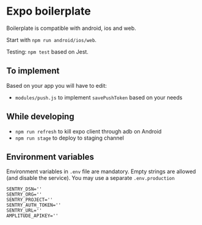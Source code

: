 # Expo boilerplate

Boilerplate is compatible with android, ios and web.

Start with `npm run android/ios/web`.

Testing: `npm test` based on Jest.

## To implement

Based on your app you will have to edit:

- `modules/push.js` to implement `savePushToken` based on your needs

## While developing

- `npm run refresh` to kill expo client through adb on Android
- `npm run stage` to deploy to staging channel

## Environment variables

Environment variables in `.env` file are mandatory. Empty strings are allowed (and disable the service). You may use a separate `.env.production`

```shell
SENTRY_DSN=''
SENTRY_ORG=''
SENTRY_PROJECT=''
SENTRY_AUTH_TOKEN=''
SENTRY_URL=''
AMPLITUDE_APIKEY=''
```
